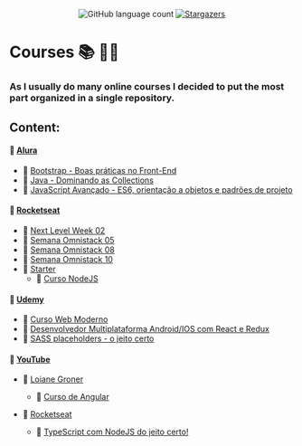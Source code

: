 <p align="center">
  <img alt="GitHub language count" src="https://img.shields.io/github/languages/count/MrS4w/courses?color=%2304D361">
  <a href="https://github.com/MrS4w/courses/stargazers">
    <img alt="Stargazers" src="https://img.shields.io/github/stars/MrS4w/courses?style=social">
  </a>
</p>

# Courses :books: :man_technologist:

### As I usually do many online courses I decided to put the most part organized in a single repository.

## Content:

#### :file_folder: [Alura](https://github.com/MrS4w/courses/tree/master/Alura)

- :open_file_folder: [Bootstrap - Boas práticas no Front-End](https://github.com/MrS4w/courses/tree/master/Alura/Curso%20Bootstrap)
- :open_file_folder: [Java - Dominando as Collections](https://github.com/MrS4w/courses/tree/master/Alura/Curso%20Java%20Collections)
- :open_file_folder: [JavaScript Avançado - ES6, orientação a objetos e padrões de projeto](https://github.com/MrS4w/courses/tree/master/Alura/Curso%20ES6)

#### :file_folder: [Rocketseat](https://github.com/MrS4w/courses/tree/master/Rocketseat)

- :open_file_folder: [Next Level Week 02](https://github.com/MrS4w/courses/tree/master/Rocketseat/NLW02)
- :open_file_folder: [Semana Omnistack 05](https://github.com/MrS4w/courses/tree/master/Rocketseat/Semana%20OmniStack%2005)
- :open_file_folder: [Semana Omnistack 08](https://github.com/MrS4w/courses/tree/master/Rocketseat/Semana%20OmniStack%2008)
- :open_file_folder: [Semana Omnistack 10](https://github.com/MrS4w/courses/tree/master/Rocketseat/semanaomnistack10)
- :open_file_folder: [Starter](https://github.com/MrS4w/courses/tree/master/Rocketseat/Starter)
  - :open_file_folder: [Curso NodeJS](https://github.com/MrS4w/courses/tree/master/Rocketseat/Starter/Curso%20NodeJS)

#### :file_folder: [Udemy](https://github.com/MrS4w/courses/tree/master/Udemy)

- :open_file_folder: [Curso Web Moderno](https://github.com/MrS4w/courses/tree/master/Udemy/Curso%20Web%20Moderno)
- :open_file_folder: [Desenvolvedor Multiplataforma Android/IOS com React e Redux](https://github.com/MrS4w/courses/tree/master/Udemy/Desenvolvedor%20Multiplataforma%20Android%20ou%20IOS%20com%20React%20e%20Redux)
- :open_file_folder: [SASS placeholders - o jeito certo](https://github.com/MrS4w/courses/tree/master/Udemy/Sass%20placeholders%20-%20o%20jeito%20certo)

#### :file_folder: [YouTube](https://github.com/MrS4w/courses/tree/master/YouTube)

- :open_file_folder: [Loiane Groner](https://github.com/MrS4w/courses/tree/master/YouTube/Loiane%20Groner)

  - :open_file_folder: [Curso de Angular](https://github.com/MrS4w/courses/tree/master/YouTube/Loiane%20Groner/curso-angular2)

- :open_file_folder: [Rocketseat](https://github.com/MrS4w/courses/tree/master/YouTube/Rocketseat)
  - :open_file_folder: [TypeScript com NodeJS do jeito certo!](https://github.com/MrS4w/courses/tree/master/YouTube/Rocketseat/tsnode)
